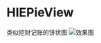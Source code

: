 # HIEPieView
类似挖财记账的饼状图
![效果图](http://of66hypkg.bkt.clouddn.com/%E5%B1%8F%E5%B9%95%E5%BF%AB%E7%85%A7%202017-03-01%20%E4%B8%8B%E5%8D%885.58.14.png)
